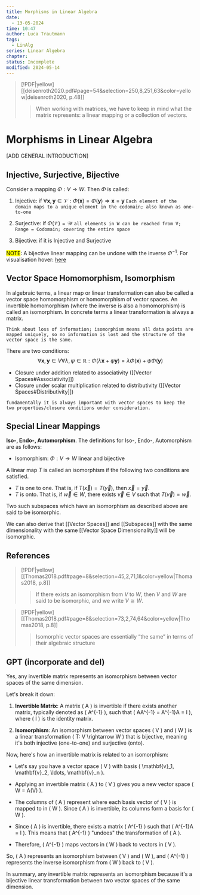 ```yaml
---
title: Morphisms in Linear Algebra
date:
  - 13-05-2024
time: 10:47
author: Luca Trautmann
tags:
  - LinAlg
series: Linear Algebra
chapter: 
status: Incomplete
modified: 2024-05-14
---
```

> [!PDF|yellow] [[deisenroth2020.pdf#page=54&selection=250,8,251,63&color=yellow|deisenroth2020, p.48]]
> > When working with matrices, we have to keep in mind what the matrix represents: a linear mapping or a collection of vectors.


# Morphisms in Linear Algebra

[ADD GENERAL INTRODUCTION]

## Injective, Surjective, Bijective
Consider a mapping $\Phi: V \to W$. Then $\Phi$ is called:

1) Injective: if $\forall \boldsymbol{x}, \boldsymbol{y} \in \mathcal{V}: \Phi(\boldsymbol{x}) = \Phi (\boldsymbol{y}) \Longrightarrow \boldsymbol{x} = \boldsymbol{y}$ 
`Each element of the domain maps to a unique element in the codomain; also known as one-to-one`

2) Surjective: if $\Phi(\mathcal{V})=\mathcal{W}$ 
`all elements in W can be reached from V; Range = Codomain; covering the entire space`

3) Bijective: if it is Injective and Surjective



<mark class="hltr-red">NOTE</mark>: A bijective linear mapping can be undone with the inverse $\Phi^{-1}$. For visualisation hover: [here](injective_surjective.png)


## Vector Space Homomorphism, Isomorphism
In algebraic terms, a linear map or linear transformation can also be called a vector space homomorphism or homomorphism of vector spaces. An invertible homomorphism (where the inverse is also a homomorphism) is called an isomorphism. In concrete terms a linear transformation is always a matrix.

`Think about loss of information; isomorphism means all data points are mapped uniquely, so no information is lost and the structure of the vector space is the same.`  

There are two conditions:
$$
\forall \boldsymbol{x}, \boldsymbol{y} \in V \forall \lambda, \psi \in \mathbb{R}: \Phi(\lambda \boldsymbol{x}+\psi \boldsymbol{y})=\lambda \Phi(\boldsymbol{x})+\psi \Phi(\boldsymbol{y})
$$

- Closure under addition related to associativity ([[Vector Spaces#Associativity]])
- Closure under scalar multiplication related to distributivity ([[Vector Spaces#Distributivity]])

`fundamentally it is always important with vector spaces to keep the two properties/closure conditions under consideration.`

## Special Linear Mappings
















__Iso-, Endo-, Automorphism__. The definitions for Iso-, Endo-, Automorphism are as follows:

- Isomorphism: $\Phi: V \to W$ linear and bijective 

A linear map $T$ is called an isomorphism if the following two conditions are satisfied.
- $T$ is one to one. That is, if $T(\vec{x})=T(\vec{y})$, then $\vec{x}=\vec{y}$.
- $T$ is onto. That is, if $\vec{w} \in W$, there exists $\vec{v} \in V$ such that $T(\vec{v})=\vec{w}$.

Two such subspaces which have an isomorphism as described above are said to be isomorphic. 

We can also derive that [[Vector Spaces]] and [[Subspaces]] with the same dimensionality with the same [[Vector Space Dimensionality]] will be isomorphic. 


## References

> [!PDF|yellow] [[Thomas2018.pdf#page=8&selection=45,2,71,1&color=yellow|Thomas2018, p.8]]
> > If there exists an isomorphism from $V$ to $W$, then $V$ and $W$ are said to be isomorphic, and we write $V \cong W$. 

> [!PDF|yellow] [[Thomas2018.pdf#page=8&selection=73,2,74,64&color=yellow|Thomas2018, p.8]]
> > Isomorphic vector spaces are essentially “the same” in terms of their algebraic structure


## GPT (incorporate and del)
Yes, any invertible matrix represents an isomorphism between vector spaces of the same dimension.

Let's break it down:

1. **Invertible Matrix**: A matrix \( A \) is invertible if there exists another matrix, typically denoted as \( A^{-1} \), such that \( AA^{-1} = A^{-1}A = I \), where \( I \) is the identity matrix.

2. **Isomorphism**: An isomorphism between vector spaces \( V \) and \( W \) is a linear transformation \( T: V \rightarrow W \) that is bijective, meaning it's both injective (one-to-one) and surjective (onto).

Now, here's how an invertible matrix is related to an isomorphism:

- Let's say you have a vector space \( V \) with basis \( \mathbf{v}_1, \mathbf{v}_2, \ldots, \mathbf{v}_n \).
  
- Applying an invertible matrix \( A \) to \( V \) gives you a new vector space \( W = A(V) \).

- The columns of \( A \) represent where each basis vector of \( V \) is mapped to in \( W \). Since \( A \) is invertible, its columns form a basis for \( W \).

- Since \( A \) is invertible, there exists a matrix \( A^{-1} \) such that \( A^{-1}A = I \). This means that \( A^{-1} \) "undoes" the transformation of \( A \).

- Therefore, \( A^{-1} \) maps vectors in \( W \) back to vectors in \( V \).

So, \( A \) represents an isomorphism between \( V \) and \( W \), and \( A^{-1} \) represents the inverse isomorphism from \( W \) back to \( V \).

In summary, any invertible matrix represents an isomorphism because it's a bijective linear transformation between two vector spaces of the same dimension.